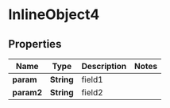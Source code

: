 

# InlineObject4

## Properties

Name | Type | Description | Notes
------------ | ------------- | ------------- | -------------
**param** | **String** | field1 | 
**param2** | **String** | field2 | 



